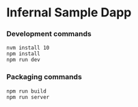 # Infernal Sample Dapp 





### Development commands
```
nvm install 10 
npm install
npm run dev
```

### Packaging commands
```
npm run build
npm run server
```
